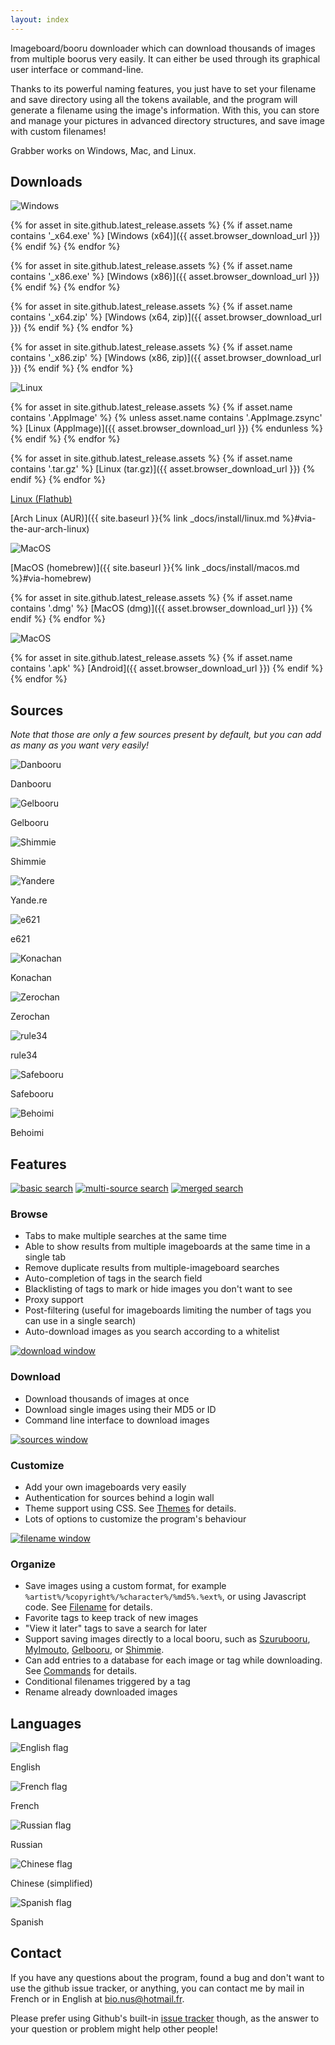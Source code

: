 ```yaml
---
layout: index
---
```



Imageboard/booru downloader which can download thousands of images from multiple boorus very easily. It can either be used through its graphical user interface or command-line.

Thanks to its powerful naming features, you just have to set your filename and save directory using all the tokens available, and the program will generate a filename using the image's information. With this, you can store and manage your pictures in advanced directory structures, and save image with custom filenames!

Grabber works on Windows, Mac, and Linux.



## Downloads

<div class="downloads" markdown="1">

<div class="download" markdown="1">

![Windows](assets/img/downloads/windows.png)

{% for asset in site.github.latest_release.assets %}
{% if asset.name contains '_x64.exe' %}
[Windows (x64)]({{ asset.browser_download_url }})
{% endif %}
{% endfor %}

{% for asset in site.github.latest_release.assets %}
{% if asset.name contains '_x86.exe' %}
[Windows (x86)]({{ asset.browser_download_url }})
{% endif %}
{% endfor %}

{% for asset in site.github.latest_release.assets %}
{% if asset.name contains '_x64.zip' %}
[Windows (x64, zip)]({{ asset.browser_download_url }})
{% endif %}
{% endfor %}

{% for asset in site.github.latest_release.assets %}
{% if asset.name contains '_x86.zip' %}
[Windows (x86, zip)]({{ asset.browser_download_url }})
{% endif %}
{% endfor %}
</div>

<div class="download" markdown="1">

![Linux](assets/img/downloads/linux.png)

{% for asset in site.github.latest_release.assets %}
{% if asset.name contains '.AppImage' %}
{% unless asset.name contains '.AppImage.zsync' %}
[Linux (AppImage)]({{ asset.browser_download_url }})
{% endunless %}
{% endif %}
{% endfor %}

{% for asset in site.github.latest_release.assets %}
{% if asset.name contains '.tar.gz' %}
[Linux (tar.gz)]({{ asset.browser_download_url }})
{% endif %}
{% endfor %}

[Linux (Flathub)](https://flathub.org/apps/details/org.bionus.Grabber)

[Arch Linux (AUR)]({{ site.baseurl }}{% link _docs/install/linux.md %}#via-the-aur-arch-linux)
</div>

<div class="download" markdown="1">

![MacOS](assets/img/downloads/macos.png)

[MacOS (homebrew)]({{ site.baseurl }}{% link _docs/install/macos.md %}#via-homebrew)

{% for asset in site.github.latest_release.assets %}
{% if asset.name contains '.dmg' %}
[MacOS (dmg)]({{ asset.browser_download_url }})
{% endif %}
{% endfor %}
</div>

<div class="download" markdown="1">

![MacOS](assets/img/downloads/android.png)

{% for asset in site.github.latest_release.assets %}
{% if asset.name contains '.apk' %}
[Android]({{ asset.browser_download_url }})
{% endif %}
{% endfor %}
</div>

</div>



## Sources

<div class="sources" markdown="1">
<i>Note that those are only a few sources present by default, but you can add as many as you want very easily!</i>

<div class="source" markdown="1">

![Danbooru](assets/img/sources/danbooru.png)

Danbooru
</div>

<div class="source" markdown="1">

![Gelbooru](assets/img/sources/gelbooru.png)

Gelbooru
</div>

<div class="source" markdown="1">

![Shimmie](assets/img/sources/shimmie.png)

Shimmie
</div>

<div class="source" markdown="1">

![Yandere](assets/img/sources/yandere.png)

Yande.re
</div>

<div class="source" markdown="1">

![e621](assets/img/sources/e621.png)

e621
</div>

<div class="source" markdown="1">

![Konachan](assets/img/sources/konachan.png)

Konachan
</div>

<div class="source" markdown="1">

![Zerochan](assets/img/sources/zerochan.png)

Zerochan
</div>

<div class="source" markdown="1">

![rule34](assets/img/sources/rule34.png)

rule34
</div>

<div class="source" markdown="1">

![Safebooru](assets/img/sources/safebooru.png)

Safebooru
</div>

<div class="source" markdown="1">

![Behoimi](assets/img/sources/behoimi.png)

Behoimi
</div>
</div>



## Features

<div class="features" markdown="1">
<div class="feature" markdown="1">

[![basic search](assets/img/screenshots/search-basic-thumb.png)](assets/img/screenshots/search-basic.png "You can use Grabber's interface to search the same way as you would on the website directly.")
[![multi-source search](assets/img/screenshots/search-multiple-thumb.png)](assets/img/screenshots/search-multiple.png "You can search from as many sources as you want at the same time.")
[![merged search](assets/img/screenshots/search-merged-thumb.png)](assets/img/screenshots/search-merged.png "If you don't want to see the same images on different sources, you can easily merge results to remove all duplicates.")

### Browse

* Tabs to make multiple searches at the same time
* Able to show results from multiple imageboards at the same time in a single tab
* Remove duplicate results from multiple-imageboard searches
* Auto-completion of tags in the search field
* Blacklisting of tags to mark or hide images you don't want to see
* Proxy support
* Post-filtering (useful for imageboards limiting the number of tags you can use in a single search)
* Auto-download images as you search according to a whitelist

</div>

<div class="feature" markdown="1">

[![download window](assets/img/screenshots/download-thumb.png)](assets/img/screenshots/download.png "If you feel like downloading all results of a given search, it just takes a few clicks to start a download! Then you can just wait for the images to download.")

### Download

* Download thousands of images at once
* Download single images using their MD5 or ID
* Command line interface to download images

</div>

<div class="feature" markdown="1">

[![sources window](assets/img/screenshots/sources-thumb.png)](assets/img/screenshots/sources.png "Adding a new source is as easy as copying and pasting its URL.")

### Customize

* Add your own imageboards very easily
* Authentication for sources behind a login wall
* Theme support using CSS. See [Themes](https://www.bionus.org/imgbrd-grabber/docs/plugins/theme.html) for details.
* Lots of options to customize the program's behaviour

</div>

<div class="feature" markdown="1">

[![filename window](assets/img/screenshots/filename-thumb.png)](assets/img/screenshots/filename.png "Download your images where you want, in any directory structure you want, with the filename you want. All of the image's metadata is available for you to use as tokens in the filename.")

### Organize

* Save images using a custom format, for example `%artist%/%copyright%/%character%/%md5%.%ext%`, or using Javascript code. See [Filename](https://www.bionus.org/imgbrd-grabber/docs/filename.html) for details.
* Favorite tags to keep track of new images
* "View it later" tags to save a search for later
* Support saving images directly to a local booru, such as [Szurubooru](https://www.bionus.org/imgbrd-grabber/docs/commands/szurubooru.html), [MyImouto](https://www.bionus.org/imgbrd-grabber/docs/commands/my-imouto.html), [Gelbooru](https://www.bionus.org/imgbrd-grabber/docs/commands/gelbooru.html), or [Shimmie](https://www.bionus.org/imgbrd-grabber/docs/commands/shimmie.html).
* Can add entries to a database for each image or tag while downloading. See [Commands](https://www.bionus.org/imgbrd-grabber/docs/commands/) for details.
* Conditional filenames triggered by a tag
* Rename already downloaded images

</div>
</div>



## Languages

<div class="flags" markdown="1">
<div class="flag" markdown="1">

![English flag](assets/img/flags/en.png)

English
</div>

<div class="flag" markdown="1">

![French flag](assets/img/flags/fr.png)

French
</div>

<div class="flag" markdown="1">

![Russian flag](assets/img/flags/ru.png)

Russian
</div>

<div class="flag" markdown="1">

![Chinese flag](assets/img/flags/cn.png)

Chinese (simplified)
</div>

<div class="flag" markdown="1">

![Spanish flag](assets/img/flags/sp.png)

Spanish
</div>
</div>



## Contact

If you have any questions about the program, found a bug and don't want to use the github issue tracker, or anything, you can contact me by mail in French or in English at [bio.nus@hotmail.fr](mailto:bio.nus@hotmail.fr).

Please prefer using Github's built-in [issue tracker](https://github.com/Bionus/imgbrd-grabber/issues) though, as the answer to your question or problem might help other people!